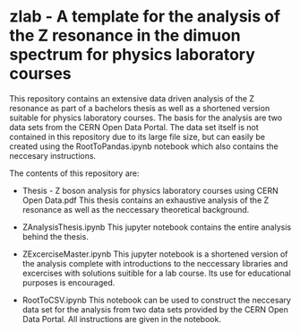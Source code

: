 # zlab - A template for the analysis of the Z resonance in the dimuon spectrum for physics laboratory courses

This repository contains an extensive data driven analysis of the Z resonance as part of a bachelors thesis as well as a shortened version suitable for  physics laboratory courses. The basis for the analysis are two data sets from the CERN Open Data Portal.
The data set itself is not contained in this repository due to its large file size, but can easily be created using the RootToPandas.ipynb notebook which also contains the neccesary instructions.

The contents of this repository are:
- Thesis - Z boson analysis for physics laboratory courses using CERN Open Data.pdf
  This thesis contains an exhaustive analysis of the Z resonance as well as the neccessary theoretical background.

- ZAnalysisThesis.ipynb
  This jupyter notebook contains the entire analysis behind the thesis.

- ZExcerciseMaster.ipynb
  This jupyter notebook is a shortened version of the analysis complete with introductions to the neccessary libraries and excercises with solutions suitible for a lab course.
  Its use for educational purposes is encouraged.

- RootToCSV.ipynb
  This notebook can be used to construct the neccesary data set for the analysis from two data sets provided by the CERN Open Data Portal. All instructions are given in the notebook.

